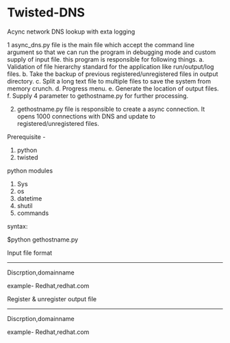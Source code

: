 Twisted-DNS
===========

Acync network DNS lookup with exta logging 

1 async_dns.py file is the main file which accept the command line argument so that we can run the program in debugging mode and custom supply of input file. this program is responsible for following things.
 a. Validation of file hierarchy standard for the application  like run/output/log files.
 b. Take the backup of previous registered/unregistered files in output directory.
 c. Split a long text file to multiple files to save the system from memory crunch.
 d. Progress  menu.
 e. Generate the location of output files.
 f.  Supply 4 parameter to gethostname.py for further processing.

2.  gethostname.py file is responsible to create a async connection. It opens 1000 connections with DNS  and update to registered/unregistered files.

Prerequisite -
1. python
2. twisted

python modules
1. Sys
2. os
3. datetime
4. shutil
5. commands


syntax:

$python gethostname.py <inputfile> <register domain file> <unregister domain file> <output directory>

Input file format
********************
Discrption,domainname

example-
Redhat,redhat.com


Register & unregister output file
*********************************
Discrption,domainname

example-
Redhat,redhat.com


